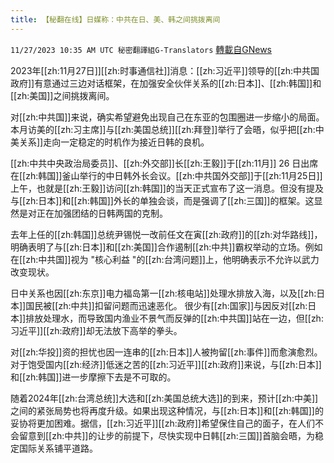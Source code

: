 ```yaml
---
title: 【秘翻在线】日媒称：中共在日、美、韩之间挑拨离间
---
```

`11/27/2023 10:35 AM UTC 秘密翻譯組G-Translators` [轉載自GNews](https://gnews.org/articles/2041906)

2023年[[zh:11月27日]][[zh:时事通信社]]消息：[[zh:习近平]]领导的[[zh:中共国政府]]有意通过三边对话框架，在加强安全伙伴关系的[[zh:日本]]、[[zh:韩国]]和[[zh:美国]]之间挑拨离间。

对[[zh:中共国]]来说，确实希望避免出现自己在东亚的包围圈进一步缩小的局面。本月访美的[[zh:习主席]]与[[zh:美国总统]][[zh:拜登]]举行了会晤，似乎把[[zh:中美关系]]走向一定稳定的时机作为接近日韩的良机。

[[zh:中共中央政治局委员]]、[[zh:外交部]]长[[zh:王毅]]于[[zh:11月]] 26 日出席在[[zh:韩国]]釜山举行的中日韩外长会议。[[zh:中共国外交部]]于[[zh:11月25日]]上午，也就是[[zh:王毅]]访问[[zh:韩国]]的当天正式宣布了这一消息。但没有提及与[[zh:日本]]和[[zh:韩国]]外长的单独会谈，而是强调了[[zh:三国]]的框架。这显然是对正在加强团结的日韩两国的克制。

去年上任的[[zh:韩国]]总统尹锡悦一改前任文在寅[[zh:政府]]的[[zh:对华路线]]，明确表明了与[[zh:日本]]和[[zh:美国]]合作遏制[[zh:中共]]霸权举动的立场。例如在[[zh:中共国]]视为 "核心利益 "的[[zh:台湾问题]]上，他明确表示不允许以武力改变现状。

日中关系也因[[zh:东京]]电力福岛第一[[zh:核电站]]处理水排放入海，以及[[zh:日本]]国民被[[zh:中共]]扣留问题而迅速恶化。 很少有[[zh:国家]]与因反对[[zh:日本]]排放处理水，而导致国内渔业不景气而反弹的[[zh:中共国]]站在一边，但[[zh:习近平]][[zh:政府]]却无法放下高举的拳头。

对[[zh:华投]]资的担忧也因一连串的[[zh:日本]]人被拘留[[zh:事件]]而愈演愈烈。对于饱受国内[[zh:经济]]低迷之苦的[[zh:习近平]][[zh:政府]]来说，与[[zh:日本]]和[[zh:韩国]]进一步摩擦下去是不可取的。

随着2024年[[zh:台湾总统]]大选和[[zh:美国总统大选]]的到来，预计[[zh:中美]]之间的紧张局势也将再度升级。如果出现这种情况，与[[zh:日本]]和[[zh:韩国]]的妥协将更加困难。据信，[[zh:习近平]][[zh:政府]]希望保住自己的面子，在人们不会留意到[[zh:中共]]的让步的前提下，尽快实现中日韩[[zh:三国]]首脑会晤，为稳定国际关系铺平道路。
